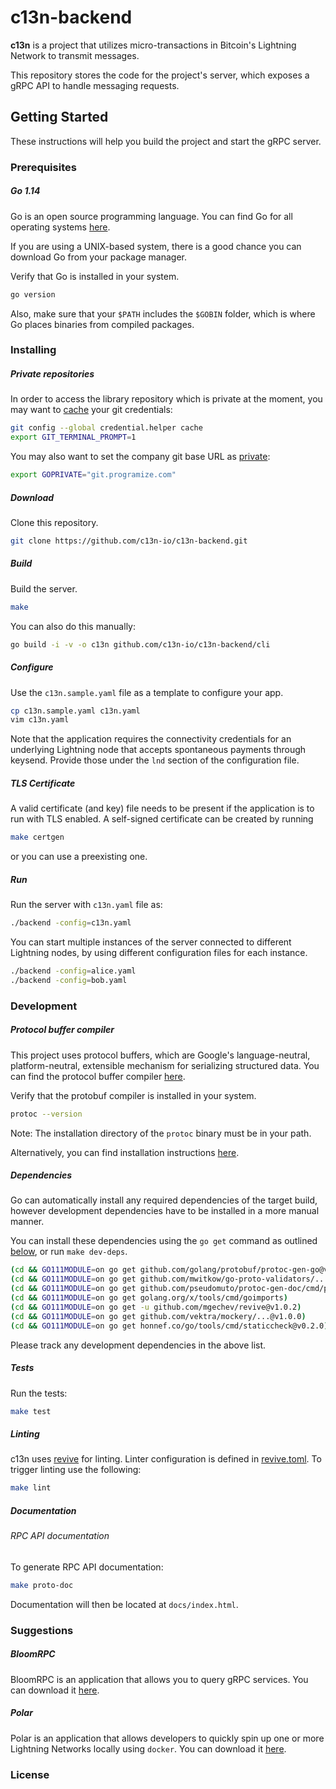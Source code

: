 # c13n-backend

**c13n** is a project that utilizes micro-transactions in Bitcoin's Lightning Network to transmit messages.

This repository stores the code for the project's server, which exposes a gRPC API to handle messaging requests.

## Getting Started

These instructions will help you build the project and start the gRPC server.

### Prerequisites

##### Go 1.14

Go is an open source programming language. You can find Go for all operating systems [here](https://golang.org/dl/).

If you are using a UNIX-based system, there is a good chance you can download Go from your package manager.

Verify that Go is installed in your system.
```bash
go version
```

Also, make sure that your `$PATH` includes the `$GOBIN` folder, which is where Go places binaries from compiled packages.

### Installing

##### Private repositories

In order to access the library repository which is private at the moment, you may want to [cache](https://help.github.com/en/github/using-git/caching-your-github-password-in-git) your git credentials:
```bash
git config --global credential.helper cache
export GIT_TERMINAL_PROMPT=1
```

You may also want to set the company git base URL as [private](https://golang.org/cmd/go/#hdr-Module_configuration_for_non_public_modules):
```bash
export GOPRIVATE="git.programize.com"
```

##### Download

Clone this repository.
```bash
git clone https://github.com/c13n-io/c13n-backend.git
```

##### Build

Build the server.
```bash
make
```
You can also do this manually:
```bash
go build -i -v -o c13n github.com/c13n-io/c13n-backend/cli
```

##### Configure

Use the `c13n.sample.yaml` file as a template to configure your app.
```bash
cp c13n.sample.yaml c13n.yaml
vim c13n.yaml
```
Note that the application requires the connectivity credentials for an underlying Lightning node that accepts spontaneous payments through keysend. Provide those under the `lnd` section of the configuration file.

##### TLS Certificate

A valid certificate (and key) file needs to be present if the application is to run with TLS enabled.
A self-signed certificate can be created by running
```bash
make certgen
```
or you can use a preexisting one.

##### Run

Run the server with `c13n.yaml` file as:
```bash
./backend -config=c13n.yaml
```
You can start multiple instances of the server connected to different Lightning nodes, by using different configuration files for each instance.
```bash
./backend -config=alice.yaml
./backend -config=bob.yaml
```

### Development

##### Protocol buffer compiler

This project uses protocol buffers, which are Google's language-neutral, platform-neutral, extensible mechanism for serializing structured data. You can find the protocol buffer compiler [here](https://github.com/protocolbuffers/protobuf).

Verify that the protobuf compiler is installed in your system.
```bash
protoc --version
```

Note: The installation directory of the `protoc` binary must be in your path.

Alternatively, you can find installation instructions [here](https://grpc.io/docs/quickstart/go/).

##### Dependencies

Go can automatically install any required dependencies of the target build, however development dependencies have to be installed in a more manual manner.

You can install these dependencies using the `go get` command as outlined [below](https://dev.to/maelvls/why-is-go111module-everywhere-and-everything-about-go-modules-24k), or run `make dev-deps`.
```bash
(cd && GO111MODULE=on go get github.com/golang/protobuf/protoc-gen-go@v1.4.3)
(cd && GO111MODULE=on go get github.com/mwitkow/go-proto-validators/...@v0.3.0)
(cd && GO111MODULE=on go get github.com/pseudomuto/protoc-gen-doc/cmd/protoc-gen-doc@v1.3.2)
(cd && GO111MODULE=on go get golang.org/x/tools/cmd/goimports)
(cd && GO111MODULE=on go get -u github.com/mgechev/revive@v1.0.2)
(cd && GO111MODULE=on go get github.com/vektra/mockery/...@v1.0.0)
(cd && GO111MODULE=on go get honnef.co/go/tools/cmd/staticcheck@v0.2.0)
```
Please track any development dependencies in the above list.

##### Tests

Run the tests:
```bash
make test
```

##### Linting

c13n uses [revive](https://github.com/mgechev/revive) for linting. Linter configuration is defined in [revive.toml](/revive.toml). To trigger linting use the following:

```bash
make lint
```

##### Documentation

###### RPC API documentation

To generate RPC API documentation:
```bash
make proto-doc
```

Documentation will then be located at `docs/index.html`.

### Suggestions

##### BloomRPC

BloomRPC is an application that allows you to query gRPC services. You can download it [here](https://github.com/uw-labs/bloomrpc).

##### Polar

Polar is an application that allows developers to quickly spin up one or more Lightning Networks locally using `docker`. You can download it [here](https://github.com/jamaljsr/polar).

### License

